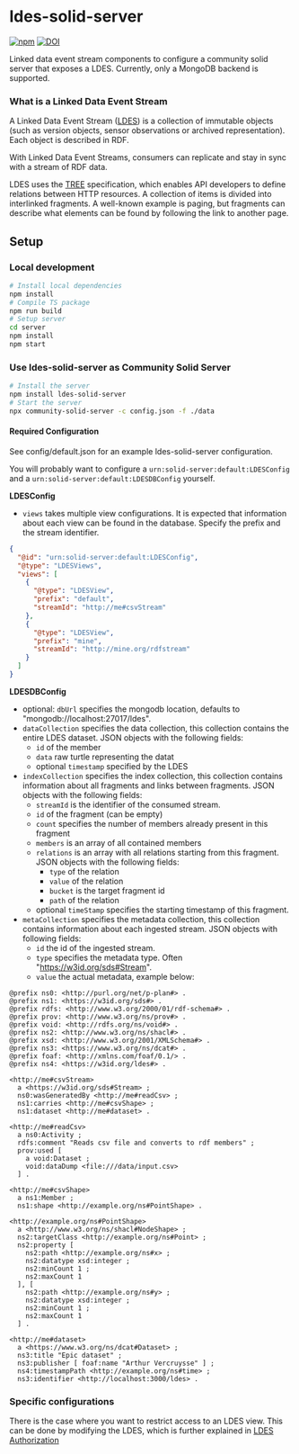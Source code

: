 # ldes-solid-server

[![npm](https://img.shields.io/npm/v/ldes-solid-server)](https://www.npmjs.com/package/ldes-solid-server)
[![DOI](https://zenodo.org/badge/DOI/10.5281/zenodo.7702103.svg)](https://doi.org/10.5281/zenodo.7702103)

Linked data event stream components to configure a community solid server that exposes a LDES.
Currently, only a MongoDB backend is supported.

### What is a Linked Data Event Stream

A Linked Data Event Stream ([LDES](https://semiceu.github.io/LinkedDataEventStreams/)) is a collection of immutable objects (such as version objects, sensor observations or archived representation). Each object is described in RDF.

With Linked Data Event Streams, consumers can replicate and stay in sync with a stream of RDF data.

LDES uses the [TREE](https://treecg.github.io/specification/) specification, which enables API developers to define relations between HTTP resources.
A collection of items is divided into interlinked fragments.
A well-known example is paging, but fragments can describe what elements can be found by following the link to another page.

## Setup

### Local development

```bash
# Install local dependencies
npm install
# Compile TS package
npm run build
# Setup server
cd server
npm install
npm start
```

### Use ldes-solid-server as Community Solid Server

```bash
# Install the server
npm install ldes-solid-server
# Start the server
npx community-solid-server -c config.json -f ./data
```

#### Required Configuration

See config/default.json for an example ldes-solid-server configuration.

You will probably want to configure a `urn:solid-server:default:LDESConfig` and a `urn:solid-server:default:LDESDBConfig` yourself.

**LDESConfig**

- `views` takes multiple view configurations. It is expected that information about each view can be found in the database. Specify the prefix and the stream identifier.

```json
{
  "@id": "urn:solid-server:default:LDESConfig",
  "@type": "LDESViews",
  "views": [
    {
      "@type": "LDESView",
      "prefix": "default",
      "streamId": "http://me#csvStream"
    },
    {
      "@type": "LDESView",
      "prefix": "mine",
      "streamId": "http://mine.org/rdfstream"
    }
  ]
}
```


**LDESDBConfig**

- optional: `dbUrl` specifies the mongodb location, defaults to "mongodb://localhost:27017/ldes".
- `dataCollection` specifies the data collection, this collection contains the entire LDES dataset. JSON objects with the following fields:
    - `id` of the member
    - `data` raw turtle representing the datat
    - optional `timestamp` specified by the LDES
- `indexCollection` specifies the index collection, this collection contains information about all fragments and links between fragments. JSON objects with the following fields:
    - `streamId` is the identifier of the consumed stream.
    - `id` of the fragment (can be empty)
    - `count` specifies the number of members already present in this fragment
    - `members` is an array of all contained members
    - `relations` is an array with all relations starting from this fragment. JSON objects with the following fields:
        - `type` of the relation
        - `value` of the relation
        - `bucket` is the target fragment id
        - `path` of the relation
    - optional `timeStamp` specifies the starting timestamp of this fragment.
- `metaCollection` specifies the metadata collection, this collection contains information about each ingested stream. JSON objects with following fields:
    - `id` the id of the ingested stream.
    - `type` specifies the metadata type. Often "https://w3id.org/sds#Stream".
    - `value` the actual metadata, example below:
```turtle
@prefix ns0: <http://purl.org/net/p-plan#> .
@prefix ns1: <https://w3id.org/sds#> .
@prefix rdfs: <http://www.w3.org/2000/01/rdf-schema#> .
@prefix prov: <http://www.w3.org/ns/prov#> .
@prefix void: <http://rdfs.org/ns/void#> .
@prefix ns2: <http://www.w3.org/ns/shacl#> .
@prefix xsd: <http://www.w3.org/2001/XMLSchema#> .
@prefix ns3: <https://www.w3.org/ns/dcat#> .
@prefix foaf: <http://xmlns.com/foaf/0.1/> .
@prefix ns4: <https://w3id.org/ldes#> .

<http://me#csvStream>
  a <https://w3id.org/sds#Stream> ;
  ns0:wasGeneratedBy <http://me#readCsv> ;
  ns1:carries <http://me#csvShape> ;
  ns1:dataset <http://me#dataset> .

<http://me#readCsv>
  a ns0:Activity ;
  rdfs:comment "Reads csv file and converts to rdf members" ;
  prov:used [
    a void:Dataset ;
    void:dataDump <file:///data/input.csv>
  ] .

<http://me#csvShape>
  a ns1:Member ;
  ns1:shape <http://example.org/ns#PointShape> .

<http://example.org/ns#PointShape>
  a <http://www.w3.org/ns/shacl#NodeShape> ;
  ns2:targetClass <http://example.org/ns#Point> ;
  ns2:property [
    ns2:path <http://example.org/ns#x> ;
    ns2:datatype xsd:integer ;
    ns2:minCount 1 ;
    ns2:maxCount 1
  ], [
    ns2:path <http://example.org/ns#y> ;
    ns2:datatype xsd:integer ;
    ns2:minCount 1 ;
    ns2:maxCount 1
  ] .

<http://me#dataset>
  a <https://www.w3.org/ns/dcat#Dataset> ;
  ns3:title "Epic dataset" ;
  ns3:publisher [ foaf:name "Arthur Vercruysse" ] ;
  ns4:timestampPath <http://example.org/ns#time> ;
  ns3:identifier <http://localhost:3000/ldes> .
```

### Specific configurations

There is the case where you want to restrict access to an LDES view. 
This can be done by modifying the LDES, which is further explained in [LDES Authorization](docs/Authorization.md)
